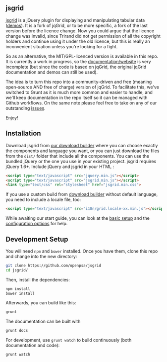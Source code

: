 jsgrid
-------

[jsgrid](http://openpsa.github.io/jsgrid/) is a jQuery plugin for displaying and manipulating tabular data ([demos](http://openpsa.github.io/jsgrid/demos/local.html)). It is a fork of jqGrid, or to be more specific, a fork of the last version before the licence change. Now you could argue that the licence change was invalid, since Trirand did not get permission of all the copyright holders and continue using it under the old licence, but this is really an inconvenient situation unless you're looking for a fight.

So as an alternative, the MIT/GPL-licenced version is available in this repo. It is currently a work in progress, so  the [documentation/website](http://openpsa.github.io/jsgrid/) is very incomplete (but since the code is based on jqGrid, the original jqGrid documentation and demos can still be used).

The idea is to turn this repo into a community-driven and free (meaning open-source AND free of charge) version of jqGrid. To facilitate this, we've switched to Grunt as it is much more common and easier to handle, and we'll keep documentation in the repo itself so it can be managed with Github workflows. On the same note please feel free to take on any of our outstanding [issues](https://github.com/openpsa/jsgrid/issues).

Enjoy!

## Installation
Download jsgrid from [our download builder](http://openpsa.github.io/jsgrid/download/index.html) where you can choose exactly the components and language you want, or you can just download the files from the `dist/` folder that include all the components.
You can use the bundled jQuery or the one you use in your existing project. jsgrid requires jQuery 1.6+.
Include jQuery and jsgrid in your HTML :

```html
<script type="text/javascript" src="jquery.min.js"></script>
<script type="text/javascript" src="jsgrid.min.js"></script>
<link type="text/css" rel="stylesheet" href="jsgrid.min.css">
```
If you use a custom build from [download builder](http://openpsa.github.io/jsgrid/download/index.html) without default language, you need to include a locale file, too:

```html
<script type="text/javascript" src="i18n/grid.locale-xx.min.js"></script>
```

While awaiting our start guide, you can look at the [basic setup](http://openpsa.github.io/jsgrid/demos/local.html) and the [configuration options](http://openpsa.github.io/jsgrid/configuration.html) for help.

## Development Setup

You will need `npm` and `bower` installed. Once you have them, clone this repo and change into the new directory:

```bash
git clone https://github.com/openpsa/jsgrid
cd jsgrid/
```

Then, install the dependencies:

```bash
npm install
bower install
```

Afterwards, you can build like this:

```bash
grunt
```

The documentation can be built with

```bash
grunt docs
```

For development, use `grunt watch` to build continuously (both documentation and code):

```bash
grunt watch
```
